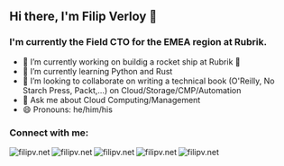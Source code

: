 ## Hi there, I'm Filip Verloy 👋

### I'm currently the Field CTO for the EMEA region at Rubrik.

- 🔭 I’m currently working on buildig a rocket ship at Rubrik 🚀
- 🌱 I’m currently learning Python and Rust
- 👯 I’m looking to collaborate on writing a technical book (O'Reilly, No Starch Press, Packt,...) on Cloud/Storage/CMP/Automation
- 💬 Ask me about Cloud Computing/Management
- 😄 Pronouns: he/him/his

### Connect with me:

[<img align="left" alt="filipv.net" witdh="22px" src="https://cdn.jsdelivr.et/npm/simple-icons@v3/icons/safari.svg" />][website] 
[<img align="left" alt="filipv.net" witdh="22px" src="https://cdn.jsdelivr.et/npm/simple-icons@v3/icons/twitter.svg" />][twitter] 
[<img align="left" alt="filipv.net" witdh="22px" src="https://cdn.jsdelivr.et/npm/simple-icons@v3/icons/linkedin.svg" />][linkedin] 
[<img align="left" alt="filipv.net" witdh="22px" src="https://cdn.jsdelivr.et/npm/simple-icons@v3/icons/instagram.svg" />][instagram] 
[<img align="left" alt="filipv.net" witdh="22px" src="https://cdn.jsdelivr.et/npm/simple-icons@v3/icons/youtube.svg" />][youtube] 

<br />
<br />

[website]: https://filipv.net 
[youtube]: https://www.youtube.com/channel/UCdWehgNTZOn_C8SLvTJvmoQ
[twitter]: https://twitter.com/filipv
[linkedin]: https://www.linkedin.com/in/verloy/
[instagram]: https://www.instagram.com/filip.v/

<!--
**fverloy/fverloy** is a ✨ _special_ ✨ repository because its `README.md` (this file) appears on your GitHub profile.

Here are some ideas to get you started:

- 🔭 I’m currently working on ...
- 🌱 I’m currently learning ...
- 👯 I’m looking to collaborate on ...
- 🤔 I’m looking for help with ...
- 💬 Ask me about ...
- 📫 How to reach me: ...
- 😄 Pronouns: ...
- ⚡ Fun fact: ...
-->
